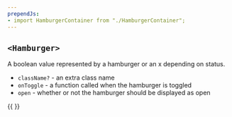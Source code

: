 ```yaml
---
prependJs:
- import HamburgerContainer from "./HamburgerContainer";
---
```


## `<Hamburger>`

A boolean value represented by a hamburger or an x depending on status.

* `className?` - an extra class name
* `onToggle` - a function called when the hamburger is toggled
* `open` - whether or not the hamburger should be displayed as open

{{
  <HamburgerContainer />
}}
